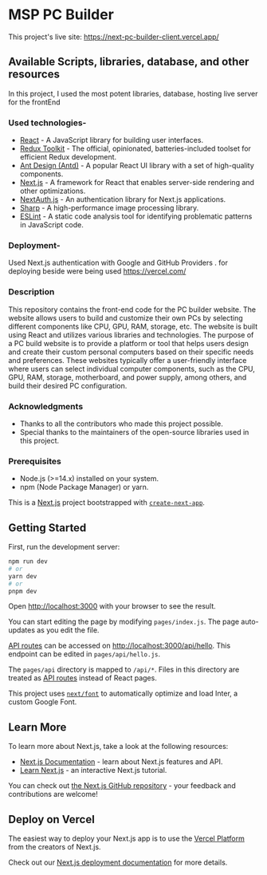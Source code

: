 # MSP PC Builder

This project's live site: https://next-pc-builder-client.vercel.app/

## Available Scripts, libraries, database, and other resources

In this project, I used the most potent libraries, database, hosting live server for the frontEnd 

### Used technologies- 

- [React](https://reactjs.org/) - A JavaScript library for building user interfaces.
- [Redux Toolkit](https://redux-toolkit.js.org/) - The official, opinionated, batteries-included toolset for efficient Redux development.
- [Ant Design (Antd)](https://ant.design/) - A popular React UI library with a set of high-quality components.
- [Next.js](https://nextjs.org/) - A framework for React that enables server-side rendering and other optimizations.
- [NextAuth.js](https://next-auth.js.org/) - An authentication library for Next.js applications.
- [Sharp](https://www.npmjs.com/package/sharp) - A high-performance image processing library.
- [ESLint](https://eslint.org/) - A static code analysis tool for identifying problematic patterns in JavaScript code.

### Deployment-
Used Next.js authentication with Google and GitHub Providers .  for deploying beside were being used https://vercel.com/

### Description
This repository contains the front-end code for the PC builder website. The website allows users to build and customize their own PCs by selecting different components like CPU, GPU, RAM, storage, etc. The website is built using React and utilizes various libraries and technologies.
The purpose of a PC build website is to provide a platform or tool that helps users design and create their custom personal computers based on their specific needs and preferences. These websites typically offer a user-friendly interface where users can select individual computer components, such as the CPU, GPU, RAM, storage, motherboard, and power supply, among others, and build their desired PC configuration.

### Acknowledgments
- Thanks to all the contributors who made this project possible.
- Special thanks to the maintainers of the open-source libraries used in this project.

### Prerequisites
- Node.js (>=14.x) installed on your system.
- npm (Node Package Manager) or yarn.


This is a [Next.js](https://nextjs.org/) project bootstrapped with [`create-next-app`](https://github.com/vercel/next.js/tree/canary/packages/create-next-app).

## Getting Started

First, run the development server:

```bash
npm run dev
# or
yarn dev
# or
pnpm dev
```

Open [http://localhost:3000](http://localhost:3000) with your browser to see the result.

You can start editing the page by modifying `pages/index.js`. The page auto-updates as you edit the file.

[API routes](https://nextjs.org/docs/api-routes/introduction) can be accessed on [http://localhost:3000/api/hello](http://localhost:3000/api/hello). This endpoint can be edited in `pages/api/hello.js`.

The `pages/api` directory is mapped to `/api/*`. Files in this directory are treated as [API routes](https://nextjs.org/docs/api-routes/introduction) instead of React pages.

This project uses [`next/font`](https://nextjs.org/docs/basic-features/font-optimization) to automatically optimize and load Inter, a custom Google Font.

## Learn More

To learn more about Next.js, take a look at the following resources:

- [Next.js Documentation](https://nextjs.org/docs) - learn about Next.js features and API.
- [Learn Next.js](https://nextjs.org/learn) - an interactive Next.js tutorial.

You can check out [the Next.js GitHub repository](https://github.com/vercel/next.js/) - your feedback and contributions are welcome!

## Deploy on Vercel

The easiest way to deploy your Next.js app is to use the [Vercel Platform](https://vercel.com/new?utm_medium=default-template&filter=next.js&utm_source=create-next-app&utm_campaign=create-next-app-readme) from the creators of Next.js.

Check out our [Next.js deployment documentation](https://nextjs.org/docs/deployment) for more details.
